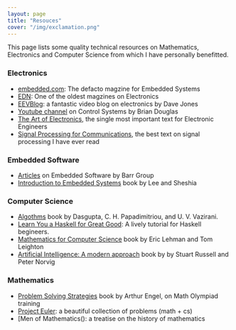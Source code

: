 ```yaml
---
layout: page
title: "Resouces"
cover: "/img/exclamation.png"
---
```



This page lists some quality technical resources on Mathematics, Electronics and Computer Science from which I have personally benefitted.

### Electronics

- [embedded.com](http://embedded.com): The defacto magzine for Embedded Systems
- [EDN](http://www.edn.com): One of the oldest magzines on Electronics
- [EEVBlog](http://eevblog.com): a fantastic video blog on electronics by Dave Jones
- [Youtube channel](https://www.youtube.com/user/ControlLectures) on Control Systems by Brian Douglas
- [The Art of Electronics](http://en.wikipedia.org/wiki/The_Art_of_Electronics), the single most important text for Electronic Engineers
- [Signal Processing for Communications](http://www.sp4comm.org), the best text on signal processing I have ever read

### Embedded Software

- [Articles](http://www.barrgroup.com/Embedded-Systems/How-To) on Embedded Software by Barr Group
- [Introduction to Embedded Systems](http://leeseshia.org/) book by Lee and Sheshia

### Computer Science

- [Algothms](http://beust.com/algorithms.pdf) book by Dasgupta, C. H. Papadimitriou, and U. V. Vazirani.
- [Learn You a Haskell for Great Good](http://learnyouahaskell.com): A lively tutorial for Haskell begineers.
- [Mathematics for Computer Science](http://www.cs.princeton.edu/courses/archive/spr10/cos433/mathcs.pdf) book by Eric Lehman and Tom Leighton
- [Artificial Intelligence: A modern approach](http://aima.cs.berkeley.edu/) book by by Stuart Russell and Peter Norvig

### Mathematics

- [Problem Solving Strategies](http://www.amazon.in/Problem-Solving-Strategies-Problem-Books-Mathematics/dp/0387982191) book by Arthur Engel, on Math Olympiad training
- [Project Euler](https://projecteuler.net/): a beautiful collection of problems (math + cs)
- [Men of Mathematics(): a treatise on the history of mathematics

